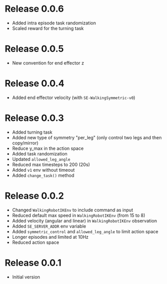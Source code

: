 # Release 0.0.6
- Added intra episode task randomization
- Scaled reward for the turning task

# Release 0.0.5
- New convention for end effector z

# Release 0.0.4
- Added end effector velocity (with `SE-WalkingSymmetric-v0`)

# Release 0.0.3
- Added turning task
- Added new type of symmetry "per_leg" (only control two legs and then copy/mirror)
- Reduce y_max in the action space
- Added task randomization
- Updated `allowed_leg_angle`
- Reduced max timesteps to 200 (20s)
- Added `v1` env without timeout
- Added `change_task()` method

# Release 0.0.2

- Changed `WalkingRobotIKEnv` to include command as input
- Reduced default max speed in `WalkingRobotIKEnv` (from 15 to 8)
- Added velocity (angular and linear) in `WalkingRobotIKEnv` observation
- Added `SE_SERVER_ADDR` env variable
- Added `symmetric_control` and `allowed_leg_angle` to limit action space
- Longer episodes and limited at 10Hz
- Reduced action space

# Release 0.0.1

- Initial version
